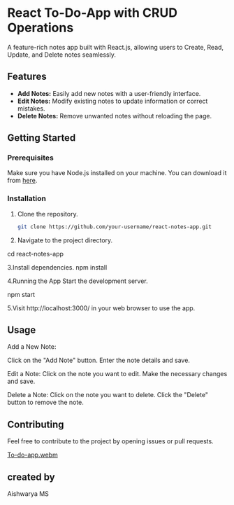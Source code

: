 
# React To-Do-App with CRUD Operations

A feature-rich notes app built with React.js, allowing users to Create, Read, Update, and Delete notes seamlessly.

## Features

- **Add Notes:** Easily add new notes with a user-friendly interface.
- **Edit Notes:** Modify existing notes to update information or correct mistakes.
- **Delete Notes:** Remove unwanted notes without reloading the page.

## Getting Started

### Prerequisites

Make sure you have Node.js installed on your machine. You can download it from [here](https://nodejs.org/).

### Installation

1. Clone the repository.

   ```bash
   git clone https://github.com/your-username/react-notes-app.git

2. Navigate to the project directory.

cd react-notes-app

3.Install dependencies.
npm install

4.Running the App
Start the development server.

npm start

5.Visit http://localhost:3000/ in your web browser to use the app.

## Usage
Add a New Note:

Click on the "Add Note" button.
Enter the note details and save.

Edit a Note:
Click on the note you want to edit.
Make the necessary changes and save.

Delete a Note:
Click on the note you want to delete.
Click the "Delete" button to remove the note.

## Contributing
Feel free to contribute to the project by opening issues or pull requests. 

[To-do-app.webm](https://github.com/aishwarya-art/To-Do-App/assets/113532088/2da8ecab-c6c0-44bd-ad69-bf3477a75683)

## created by 
Aishwarya MS
